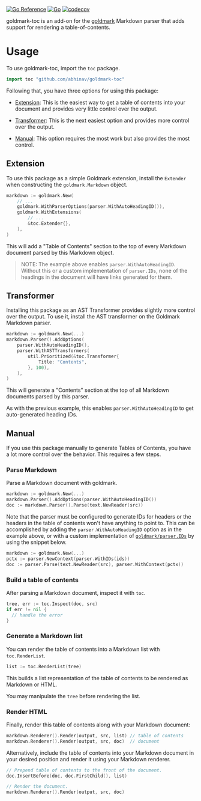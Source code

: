 [![Go Reference](https://pkg.go.dev/badge/github.com/abhinav/goldmark-toc.svg)](https://pkg.go.dev/github.com/abhinav/goldmark-toc)
[![Go](https://github.com/abhinav/goldmark-toc/actions/workflows/go.yml/badge.svg)](https://github.com/abhinav/goldmark-toc/actions/workflows/go.yml)
[![codecov](https://codecov.io/gh/abhinav/goldmark-toc/branch/main/graph/badge.svg?token=OLXTVHEIOG)](https://codecov.io/gh/abhinav/goldmark-toc)

goldmark-toc is an add-on for the [goldmark] Markdown parser that adds support
for rendering a table-of-contents.

  [goldmark]: http://github.com/yuin/goldmark

# Usage

To use goldmark-toc, import the `toc` package.

```go
import toc "github.com/abhinav/goldmark-toc"
```

Following that, you have three options for using this package:

- [Extension][]: This is the easiest way to get a table of contents into your
  document and provides very little control over the output.
- [Transformer][]: This is the next easiest option and provides more control
  over the output.
- [Manual][]: This option requires the most work but also provides the most
  control.

  [Extension]: #extension
  [Transformer]: #transformer
  [Manual]: #manual

## Extension

To use this package as a simple Goldmark extension, install the `Extender`
when constructing the `goldmark.Markdown` object.

```go
markdown := goldmark.New(
    // ...
    goldmark.WithParserOptions(parser.WithAutoHeadingID()),
    goldmark.WithExtensions(
        // ...
        &toc.Extender{},
    ),
)
```

This will add a "Table of Contents" section to the top of every Markdown
document parsed by this Markdown object.

> NOTE: The example above enables `parser.WithAutoHeadingID`. Without this or
> a custom implementation of `parser.IDs`, none of the headings in the
> document will have links generated for them.

## Transformer

Installing this package as an AST Transformer provides slightly more control
over the output. To use it, install the AST transformer on the Goldmark
Markdown parser.

```go
markdown := goldmark.New(...)
markdown.Parser().AddOptions(
    parser.WithAutoHeadingID(),
    parser.WithASTTransformers(
        util.Prioritized(&toc.Transformer{
            Title: "Contents",
        }, 100),
    ),
)
```

This will generate a "Contents" section at the top of all Markdown documents
parsed by this parser.

As with the previous example, this enables `parser.WithAutoHeadingID` to get
auto-generated heading IDs.

## Manual

If you use this package manually to generate Tables of Contents, you have a
lot more control over the behavior. This requires a few steps.

### Parse Markdown

Parse a Markdown document with goldmark.

```go
markdown := goldmark.New(...)
markdown.Parser().AddOptions(parser.WithAutoHeadingID())
doc := markdown.Parser().Parse(text.NewReader(src))
```

Note that the parser must be configured to generate IDs for headers or the
headers in the table of contents won't have anything to point to. This can be
accomplished by adding the `parser.WithAutoHeadingID` option as in the example
above, or with a custom implementation of [`goldmark/parser.IDs`] by using the
snippet below.

  [`goldmark/parser.IDs`]: https://pkg.go.dev/github.com/yuin/goldmark/parser#IDs

```go
markdown := goldmark.New(...)
pctx := parser.NewContext(parser.WithIDs(ids))
doc := parser.Parse(text.NewReader(src), parser.WithContext(pctx))
```

### Build a table of contents

After parsing a Markdown document, inspect it with `toc`.

```go
tree, err := toc.Inspect(doc, src)
if err != nil {
  // handle the error
}
```

### Generate a Markdown list

You can render the table of contents into a Markdown list with
`toc.RenderList`.

```go
list := toc.RenderList(tree)
```

This builds a list representation of the table of contents to be rendered as
Markdown or HTML.

You may manipulate the `tree` before rendering the list.

### Render HTML

Finally, render this table of contents along with your Markdown document:

```go
markdown.Renderer().Render(output, src, list) // table of contents
markdown.Renderer().Render(output, src, doc)  // document
```

Alternatively, include the table of contents into your Markdown document in
your desired position and render it using your Markdown renderer.

```go
// Prepend table of contents to the front of the document.
doc.InsertBefore(doc, doc.FirstChild(), list)

// Render the document.
markdown.Renderer().Render(output, src, doc)
```
